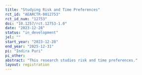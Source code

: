 ```yaml
---
title: "Studying Risk and Time Preferences"
rct_id: "AEARCTR-0012753"
rct_id_num: "12753"
doi: "10.1257/rct.12753-1.0"
date: "2023-12-28"
status: "in_development"
jel: ""
start_year: "2023-12-28"
end_year: "2025-12-31"
pi: "Indira Puri"
pi_other:
abstract: "This research studies risk and time preferences."
layout: registration
---
```


